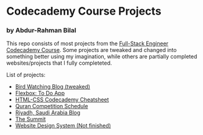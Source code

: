 # Codecademy Course Projects
### by Abdur-Rahman Bilal
This repo consists of most projects from the [Full-Stack Engineer Codecademy Course](https://join.codecademy.com/learn/paths/full-stack-engineer-career-path-b/). Some projects are tweaked and changed into something better using my imagination, while others are partially completed websites/projects that I fully completeted.

List of projects:
- [Bird Watching Blog (tweaked)](https://github.com/aramb-dev/codecademy-course-projects/tree/main/bird-watching-blog)
- [Flexbox: To Do App](https://github.com/aramb-dev/codecademy-course-projects/tree/main/flexbox-to-do-app)
- [HTML-CSS Codecademy Cheatsheet](https://github.com/aramb-dev/codecademy-course-projects/tree/main/html-css-cheatsheet-code-cademy)
- [Quran Competition Schedule](https://github.com/aramb-dev/codecademy-course-projects/tree/main/quran-competition-schedule) 
- [Riyadh, Saudi Arabia Blog](https://github.com/aramb-dev/codecademy-course-projects/tree/main/riyadh-saudi-arabia-blog)
- [The Summit](https://github.com/aramb-dev/codecademy-course-projects/tree/main/the-summit)
- [Website Design System (Not finished)](https://github.com/aramb-dev/codecademy-course-projects/tree/main/website-design-system)
